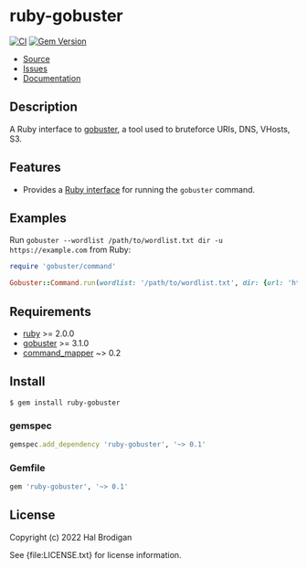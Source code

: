 # ruby-gobuster

[![CI](https://github.com/postmodern/ruby-gobuster/actions/workflows/ruby.yml/badge.svg)](https://github.com/postmodern/ruby-gobuster/actions/workflows/ruby.yml)
[![Gem Version](https://badge.fury.io/rb/ruby-gobuster.svg)](https://badge.fury.io/rb/ruby-gobuster)

* [Source](https://github.com/postmodern/ruby-gobuster/)
* [Issues](https://github.com/postmodern/ruby-gobuster/issues)
* [Documentation](http://rubydoc.info/gems/ruby-gobuster/frames)

## Description

A Ruby interface to [gobuster], a tool used to bruteforce URIs, DNS, VHosts, S3.

## Features

* Provides a [Ruby interface][Gobuster::Command] for running the `gobuster`
  command.

[Gobuster::Command]: https://rubydoc.info/gems/ruby-gobuster/Gobuster/Command

## Examples

Run `gobuster --wordlist /path/to/wordlist.txt dir -u https://example.com` from Ruby:

```ruby
require 'gobuster/command'

Gobuster::Command.run(wordlist: '/path/to/wordlist.txt', dir: {url: 'https://example.com'})
```

## Requirements

* [ruby] >= 2.0.0
* [gobuster] >= 3.1.0
* [command_mapper] ~> 0.2

[ruby]: https://www.ruby-lang.org/
[command_mapper]: https://github.com/postmodern/command_mapper.rb#readme

## Install

```shell
$ gem install ruby-gobuster
```

### gemspec

```ruby
gemspec.add_dependency 'ruby-gobuster', '~> 0.1'
```

### Gemfile

```ruby
gem 'ruby-gobuster', '~> 0.1'
```

## License

Copyright (c) 2022 Hal Brodigan

See {file:LICENSE.txt} for license information.

[gobuster]: https://github.com/OJ/gobuster#readme
